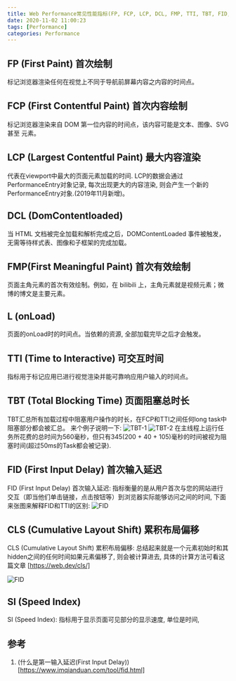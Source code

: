 ```yaml
---
title: Web Performance常见性能指标(FP, FCP, LCP, DCL, FMP, TTI, TBT, FID, CLS)
date: 2020-11-02 11:00:23
tags: [Performance]
categories: Performance
---
```


## FP (First Paint) 首次绘制

标记浏览器渲染任何在视觉上不同于导航前屏幕内容之内容的时间点。

## FCP (First Contentful Paint) 首次内容绘制

标记浏览器渲染来自 DOM 第一位内容的时间点，该内容可能是文本、图像、SVG 甚至 元素。

<!-- more -->

## LCP (Largest Contentful Paint) 最大内容渲染

代表在viewport中最大的页面元素加载的时间. LCP的数据会通过PerformanceEntry对象记录, 每次出现更大的内容渲染, 则会产生一个新的PerformanceEntry对象.(2019年11月新增)。

## DCL (DomContentloaded)

当 HTML 文档被完全加载和解析完成之后，DOMContentLoaded 事件被触发，无需等待样式表、图像和子框架的完成加载。

## FMP(First Meaningful Paint) 首次有效绘制

页面主角元素的首次有效绘制。例如，在 bilibili 上，主角元素就是视频元素；微博的博文是主要元素。

## L (onLoad)

页面的onLoad时的时间点。当依赖的资源, 全部加载完毕之后才会触发。

## TTI (Time to Interactive) 可交互时间

指标用于标记应用已进行视觉渲染并能可靠响应用户输入的时间点。

## TBT (Total Blocking Time) 页面阻塞总时长

TBT汇总所有加载过程中阻塞用户操作的时长，在FCP和TTI之间任何long task中阻塞部分都会被汇总。
来个例子说明一下:
![TBT-1](TBT-1.png)
![TBT-2](TBT-2.png)
在主线程上运行任务所花费的总时间为560毫秒，但只有345(200 + 40 + 105)毫秒的时间被视为阻塞时间(超过50ms的Task都会被记录).

## FID (First Input Delay) 首次输入延迟

FID (First Input Delay) 首次输入延迟: 指标衡量的是从用户首次与您的网站进行交互（即当他们单击链接，点击按钮等）到浏览器实际能够访问之间的时间, 下面来张图来解释FID和TTI的区别:
![FID](FID.webp)

## CLS (Cumulative Layout Shift) 累积布局偏移

CLS (Cumulative Layout Shift) 累积布局偏移: 总结起来就是一个元素初始时和其hidden之间的任何时间如果元素偏移了, 则会被计算进去, 具体的计算方法可看这篇文章 [https://web.dev/cls/]

![FID](CLS.png)

## SI (Speed Index)

SI (Speed Index): 指标用于显示页面可见部分的显示速度, 单位是时间,

## 参考

1. (什么是第一输入延迟(First Input Delay))[https://www.imqianduan.com/tool/fid.html]
